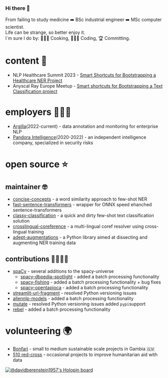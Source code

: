 ### Hi there 👋
From failing to study medicine ➡️ BSc industrial engineer ➡️ MSc computer scientist. \
Life can be strange, so better enjoy it. \
I´m sure I do by: 👨🏽‍🍳 Cooking, 👨🏽‍💻 Coding, 🏆 Committing.

# content 📖
- NLP Healthcare Summit 2023 - [Smart Shortcuts for Bootstrapping a Healthcare NER Project](https://youtu.be/t68kC5Dk4LA)
- Anyscal Ray Europe Meetup - [Smart shortcuts for Bootstrapping a Text Classification project](https://youtu.be/tdGvtMv8IiE)

# employers 👨🏽‍💻
- [Argilla](https://www.argilla.io/)(2022-current) - data annotation and monitoring for enterprise NLP
- [Pandora Intelligence](https://www.pandoraintelligence.com/)(2020-2022) - an independent intelligence company, specialized in security risks

# open source ⭐️

## maintainer 🤓
- [concise-concepts](https://github.com/Pandora-Intelligence/concise-concepts) - a word similarity approach to few-shot NER
- [fast-sentence-transformers](https://github.com/Pandora-Intelligence/fast-sentence-transformers) - wrapper for ONNX speed ehanched sentence-transformers
- [classy-classification](https://github.com/Pandora-Intelligence/classy-classification) - a quick and dirty few-shot text classification solution
- [crosslingual-coreference](https://github.com/Pandora-Intelligence/crosslingual-coreference) - a multi-lingual coref resolver using cross-lingual training
- [adept-augmentations](https://github.com/argilla-io/adept-augmentations) - a Python library aimed at dissecting and augmenting NER training data


## contributions 🫱🏾‍🫲🏼 
- [spaCy](https://github.com/explosion/spaCy) - several additions to the spacy-universe 
    - [spacy-dbpedia-spotlight](https://github.com/MartinoMensio/spacy-dbpedia-spotlight) - added a batch processing functionality
    - [spacy-fishing](https://github.com/Lucaterre/spacyfishing) - added a batch processing functionality + bug fixes
    - [spacy-opentapioca](https://github.com/UB-Mannheim/spacyopentapioca) - added a batch processing functionality
- [streamlit-url-fragment](https://github.com/ktosiek/streamlit-url-fragment) - resolved Python versioning issues
- [allennlp-models](https://github.com/allenai/allennlp-models) - added a batch processing functionality
- [mutate](https://github.com/infinitylogesh/mutate) - resolved Python versioning issues added `pypi`support
- [rebel](https://github.com/Babelscape/rebel) - added a batch processing functionality

# volunteering 🌍
- [Bonfari](https://bonfari.nl/) - small to medium sustainable scale projects in Gambia 🇬🇲
- [510 red-cross](https://www.510.global/) - occasional projects to improve humanitarian aid with data 
<!--
**davidberenstein1957/davidberenstein1957** is a ✨ _special_ ✨ repository because its `README.md` (this file) appears on your GitHub profile.

Here are some ideas to get you started:

- 🔭 I’m currently working on ...
- 🌱 I’m currently learning ...
- 👯 I’m looking to collaborate on ...
- 🤔 I’m looking for help with ...
- 💬 Ask me about ...
- 📫 How to reach me: ...
- 😄 Pronouns: ...
- ⚡ Fun fact: ...
-->

[![@davidberenstein1957's Holopin board](https://holopin.io/api/user/board?user=davidberenstein1957)](https://holopin.io/@davidberenstein1957)
